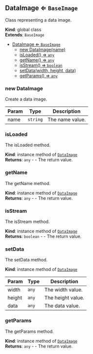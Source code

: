 <a name="DataImage"></a>

## DataImage ⇐ <code>BaseImage</code>
Class representing a data image.

**Kind**: global class  
**Extends**: <code>BaseImage</code>  

* [DataImage ⇐ <code>BaseImage</code>](#DataImage)
    * [new DataImage(name)](#new-DataImage)
    * [isLoaded() ⇒ <code>any</code>](#isLoaded)
    * [getName() ⇒ <code>any</code>](#getName)
    * [isStream() ⇒ <code>boolean</code>](#isStream)
    * [setData(width, height, data)](#setData)
    * [getParams() ⇒ <code>any</code>](#getParams)

<a name="new_DataImage_new"></a>

### new DataImage
Create a data image.


| Param | Type | Description |
| --- | --- | --- |
| name | <code>string</code> | The name value. |

<a name="DataImage+isLoaded"></a>

### isLoaded
The isLoaded method.

**Kind**: instance method of [<code>DataImage</code>](#DataImage)  
**Returns**: <code>any</code> - - The return value.  
<a name="DataImage+getName"></a>

### getName
The getName method.

**Kind**: instance method of [<code>DataImage</code>](#DataImage)  
**Returns**: <code>any</code> - - The return value.  
<a name="DataImage+isStream"></a>

### isStream
The isStream method.

**Kind**: instance method of [<code>DataImage</code>](#DataImage)  
**Returns**: <code>boolean</code> - - The return value.  
<a name="DataImage+setData"></a>

### setData
The setData method.

**Kind**: instance method of [<code>DataImage</code>](#DataImage)  

| Param | Type | Description |
| --- | --- | --- |
| width | <code>any</code> | The width value. |
| height | <code>any</code> | The height value. |
| data | <code>any</code> | The data value. |

<a name="DataImage+getParams"></a>

### getParams
The getParams method.

**Kind**: instance method of [<code>DataImage</code>](#DataImage)  
**Returns**: <code>any</code> - - The return value.  
